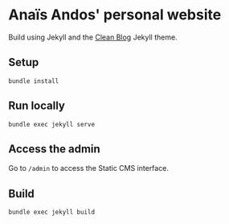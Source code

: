 # Anaïs Andos' personal website

Build using Jekyll and the [Clean Blog](https://github.com/StartBootstrap/startbootstrap-clean-blog-jekyll) Jekyll theme.

## Setup

```
bundle install
```

## Run locally

```
bundle exec jekyll serve
```

## Access the admin

Go to `/admin` to access the Static CMS interface.

## Build

```
bundle exec jekyll build
```